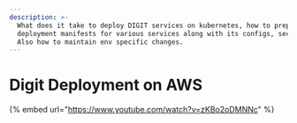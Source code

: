 ```yaml
---
description: >-
  What does it take to deploy DIGIT services on kubernetes, how to prepare
  deployment manifests for various services along with its configs, secrets.
  Also how to maintain env specific changes.
---
```


# Digit Deployment on AWS

{% embed url="https://www.youtube.com/watch?v=zKBo2oDMNNc" %}



